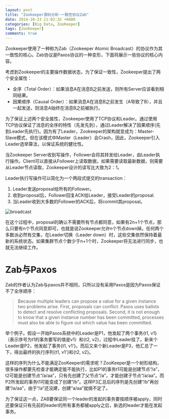 ```yaml
---
layout: post
title: "Zookeeper源码分析-一致性协议Zab"
date: 2014-10-23 21:02:32 +0800
categories: [Big Data, ZooKeeper]
tags: [ZooKeeper]
comments: true
---
```


Zookeeper使用了一种称为Zab（Zookeeper Atomic Broadcast）的协议作为其一致性的核心。Zab协议是Paxos协议的一种变形，下面将展示一些协议的核心内容。

考虑到Zookeeper的主要操作数据状态，为了保证一致性，Zookeeper提出了两个安全属性：

+ 全序（Total Order）：如果消息A在消息B之前发送，则所有Server应该看到相同结果。
+ 因果顺序（Causal Order）：如果消息A在消息B之前发生（A导致了B），并且一起发送，则消息A始终在消息B之前被执行。

为了保证上述两个安全属性，Zookeeper使用了TCP协议和Leader。通过使用TCP协议保证了消息的全序的特性（先发先到），通过Leader解决了因果顺序(先到Leader先执行)。因为有了Leader，Zookeeper的架构就变成为：Master-Slave模式，但在该模式中Master（Leader）会Crash，因此，Zookeeper引入Leader选举算法，以保证系统的健壮性。

当Zookeeper Server收到写操作，Follower会将其转发给Leader，由Leader执行操作。Client可以直接从Follower上读取数据，如果需要读取最新数据，则需要从Leader节点读取，Zookeeper设计的读写比大致为2：1。

Leader执行写操作可以简化为一个两段式提交的transaction：

1. Leader发送proposal给所有的Follower。
2. 收到proposal后，Follower回复ACK给Leader，接受Leader的proposal.
3. 当Leader收到大多数的Follower的ACK后，将commit其proposal。

![broadcast](/images/uploads/2014/10/broadcast.png)

在这个过程中，proposal的确认不需要所有节点都同意，如果有2n+1个节点，那么只要有n个节点同意即可，也就是说Zookeeper允许n个节点down掉。任何两个多数派必然有交集，在Leader切换（Leader down）时，这些交集依然保持着最新的系统状态。如果集群节点个数少于n+1个时，Zookeeper将无法进行同步，也就无法继续工作。

# Zab与Paxos
Zab的作者认为Zab与paxos并不相同，只所以没有采用Paxos是因为Paxos保证不了全序顺序：

> Because multiple leaders can propose a value for a given instance two problems arise.
> First, proposals can conflict. Paxos uses ballots to detect and resolve conflicting proposals. 
> Second, it is not enough to know that a given instance number has been committed, processes must also be able to figure out which value has been committed.

举个例子。假设一开始Paxos系统中的Leader是P1，他发起了两个事务{t1, v1}（表示序号为t1的事务要写的值是v1）和{t2, v2}，过程中Leader挂了。新来个Leader是P2，他发起了事务{t1, v1'}。而后又来个新Leader是P3，他汇总了一下，得出最终的执行序列{t1, v1'}和{t2, v2}。

这样的序列为什么不能满足ZooKeeper的需求呢？ZooKeeper是一个树形结构，很多操作都要先检查才能确定能不能执行，比如P1的事务t1可能是创建节点“/a”，t2可能是创建节点“/a/aa”，只有先创建了父节点“/a”，才能创建子节点“/a/aa”。而P2所发起的事务t1可能变成了创建“/b”。这样P3汇总后的序列是先创建“/b”再创建“/a/aa”，由于“/a”还没建，创建“a/aa”就搞不定了。

为了保证这一点，ZAB要保证同一个leader的发起的事务要按顺序被apply，同时还要保证只有先前的leader的所有事务都被apply之后，新选的leader才能在发起事务。
